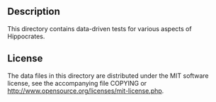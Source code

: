 Description
------------

This directory contains data-driven tests for various aspects of Hippocrates.

License
--------

The data files in this directory are distributed under the MIT software
license, see the accompanying file COPYING or
http://www.opensource.org/licenses/mit-license.php.

